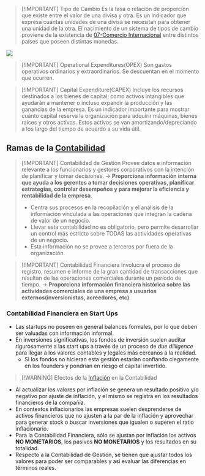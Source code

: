 > [!IMPORTANT] Tipo de Cambio
> Es la tasa o relación de proporción que existe entre el valor de una divisa y otra. 
> Es un indicador que expresa cuántas unidades de una divisa se necesitan para obtener una unidad de la otra.
> El nacimiento de un sistema de tipos de cambio proviene de la existencia de [07-Comercio Internacional](Empresa%20de%20Base%20Tecnológica%20II/01-Economía/07-Comercio%20Internacional.md) entre distintos países que poseen distintas monedas.

![](Empresa%20de%20Base%20Tecnológica%20II/img%20ebt2/Pasted%20image%2020240928133856.png)


> [!IMPORTANT] Operational Expenditures(OPEX)
> Son gastos operativos ordinarios y extraordinarios. Se descuentan en el momento que ocurren.


> [!IMPORTANT] Capital Expenditure(CAPEX)
> Incluye los recursos destinados a los bienes de capital, como activos intangibles que ayudarán a mantener o incluso expandir la producción y las ganancias de la empresa.
> Es un indicador importante para mostrar cuánto capital reserva la organización para adquirir máquinas, bienes raíces y otros activos. Estos activos se van amortizando/depreciando a los largo del tiempo de acuerdo a su vida útil.

## Ramas de la [Contabilidad](Empresa%20de%20Base%20Tecnológica%20I/Contabilidad.md)

> [!IMPORTANT] Contabilidad de Gestión
> Provee datos e información relevante a los funcionarios y gestores corporativos con la intención de planificar y tomar decisiones. -> **Proporciona información interna que ayuda a los gerentes a tomar decisiones operativas, planificar estrategias, controlar desempeños y para mejorar la eficiencia y rentabilidad de la empresa**.
> - Centra sus procesos en la recopilación y el análisis de la información vinculada a las operaciones que integran la cadena de valor de un negocio.
> - Llevar esta contabilidad no es obligatorio, pero permite desarrollar un control más estricto sobre TODAS las actividades operativas de un negocio.
> - Esta información no se provee a terceros por fuera de la organización.


> [!IMPORTANT] Contabilidad Financiera
> Involucra el proceso de registro, resumen e informe de la gran cantidad de transacciones que resultan de las operaciones comerciales durante un período de tiempo. -> **Proporciona información financiera histórica sobre las actividades comerciales de una empresa a usuarios externos(inversionistas, acreedores, etc)**.

### Contabilidad Financiera en Start Ups
- Las startups no poseen en general balances formales, por lo que deben ser valuadas con información informal.
- En inversiones significativas, los fondos de inversión suelen auditar rigurosamente a las start ups a través de un proceso de *due dilligence* para llegar a los valores contables y legales más cercanos a la realidad.
	- Si los fondos no hicieran esta gestión estarían confiando ciegamente en los founders y pondrían en riesgo el capital invertido.

> [!WARNING] Efectos de la [Inflación](Empresa%20de%20Base%20Tecnológica%20I/Inflación.md) en la Contabilidad

- Al actualizar los valores por inflación se genera un resultado positivo y/o negativo por ajuste de inflación, y el mismo se registra en los resultados financieros de la compañía.
- En contextos inflacionarios las empresas suelen desprenderse de activos financieros que no ajusten a la par de la inflación y aprovechar para generar stock o buscar inversiones que igualen o superen el ratio inflacionario.
- Para la Contabilidad Financiera, sólo se ajustan por inflación los activos **NO MONETARIOS**, los pasivos **NO MONETARIOS** y los resultados en su totalidad.
- Respecto a la Contabilidad de Gestión, se tienen que ajustar todos los valores para poder ser comparables y así evaluar las diferencias en términos reales.
